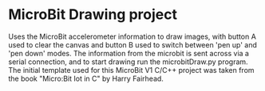 # MicroBit Drawing project
 Uses the MicroBit accelerometer information to draw images, with button A used to clear the canvas and button B used to switch between 'pen up' and 'pen down' modes. The information from the microbit is sent across via a serial connection, and to start drawing run the microbitDraw.py program. The initial template used for this MicroBit V1 C/C++ project was taken from the book "Micro:Bit Iot in C" by Harry Fairhead.
